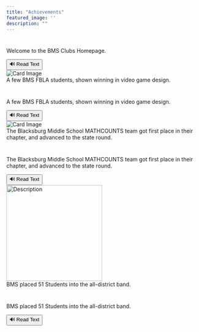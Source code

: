 ```yaml
---
title: "Achievements"
featured_image: ''
description: ""
---
```


<div style="margin-top: 40px;">
  <p id="text-to-read">Welcome to the BMS Clubs Homepage.</p>
  <button onclick="readText()">🔊 Read Text</button>

  <script>
    function readText() {
      const text = document.getElementById("text-to-read").innerText;
      const speech = new SpeechSynthesisUtterance(text);
      window.speechSynthesis.speak(speech);
    }
  </script>
</div>

<div class="card-container">
  <div class="card">
    <img src="https://resources.finalsite.net/images/f_auto,q_auto,t_image_size_6/v1689019814/mcpsorg/sgvky6zhwewlp1xskuik/MemberswithMedals.jpg" alt="Card Image">
    <div class="overlay-text">A few BMS FBLA students, shown winning in video game design.</div>
  </div>
</div>

<div style="margin-top: 40px;">
  <p id="text-to-read">A few BMS FBLA students, shown winning in video game design.</p>
  <button onclick="readText()">🔊 Read Text</button>

  <script>
    function readText() {
      const text = document.getElementById("text-to-read").innerText;
      const speech = new SpeechSynthesisUtterance(text);
      window.speechSynthesis.speak(speech);
    }
  </script>
</div>

<div class="card-container">
  <div class="card">
    <img src="https://mathcounts.godmar.me/assets/images/mc-2025-team-win-small-ce539f3561932a383062c9f6488a7759.jpg" alt="Card Image">
    <div class="overlay-text">The Blacksburg Middle School MATHCOUNTS team got first place in their chapter, and advanced to the state round.</div>
  </div>
</div>

<div style="margin-top: 40px;">
  <p id="text-to-read">The Blacksburg Middle School MATHCOUNTS team got first place in their chapter, and advanced to the state round.</p>
  <button onclick="readText()">🔊 Read Text</button>

  <script>
    function readText() {
      const text = document.getElementById("text-to-read").innerText;
      const speech = new SpeechSynthesisUtterance(text);
      window.speechSynthesis.speak(speech);
    }
  </script>
</div>

<div class="card-container">
  <div class="card">
    <img src="https://encrypted-tbn0.gstatic.com/images?q=tbn:ANd9GcRlyyzfYsmUpPN8-thecXKBDHFAqPzcs1wiWQ&s" alt="Description" style="width: 250px; margin-right: 10px;">
    <div class="overlay-text">BMS placed 51 Students into the all-district band.</div>
  </div>
</div>

<div style="margin-top: 40px;">
  <p id="text-to-read">BMS placed 51 Students into the all-district band.</p>
  <button onclick="readText()">🔊 Read Text</button>

  <script>
    function readText() {
      const text = document.getElementById("text-to-read").innerText;
      const speech = new SpeechSynthesisUtterance(text);
      window.speechSynthesis.speak(speech);
    }
  </script>
</div>